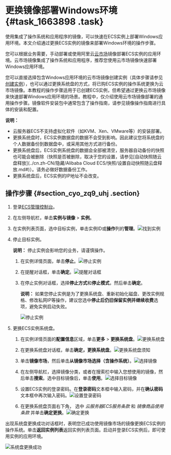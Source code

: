 # 更换镜像部署Windows环境 {#task_1663898 .task}

使用集成了操作系统和应用程序的镜像，可以快速在ECS实例上部署Windows应用环境。本文介绍通过更换ECS实例的镜像来部署Windows环境的操作步骤。

您可以根据业务需要，手动部署或使用阿里云[云市场](http://market.aliyun.com/)镜像部署ECS实例的应用环境。云市场镜像集成了操作系统和应用程序，推荐您使用云市场镜像快速部署Windows应用环境。

您可以直接选择包含Windows应用环境的云市场镜像创建实例（具体步骤请参见[创建实例](../cn.zh-CN/个人版快速入门/创建ECS实例.md#)），也可以通过更换系统盘的方式，将已购ECS实例的操作系统更换为云市场镜像。本教程的操作步骤适用于已创建ECS实例，但希望通过更换云市场镜像来快速部署Windows应用环境的场景。教程中，仅介绍使用云市场镜像部署的通用操作步骤。镜像软件安装包中通常包含了操作指南，请参见镜像操作指南进行具体的安装和配置。

**说明：** 

-   云服务器ECS不支持虚拟化软件（如KVM、Xen、VMware等）的安装部署。
-   更换系统盘时，ECS实例数据盘的数据不会受到影响。因此建议您将系统盘的个人数据备份到数据盘中，或采用其他方式进行备份。
-   更换系统盘后，ECS实例系统盘的数据会全部被清空，服务器自动备份的快照也可能会被删除（快照是否被删除，取决于您的设置，请参见[自动快照随云盘释放](../cn.zh-CN/隐藏/Alibaba Cloud ECS/快照/设置自动快照随云盘释放.md#)）。请务必做好数据备份工作。
-   更换系统盘后，ECS实例的IP地址不会改变。

## 操作步骤 {#section_cyo_zq9_uhj .section}

1.  登录[ECS管理控制台](https://ecs.console.aliyun.com)。
2.  在左侧导航栏，单击**实例与镜像** \> **实例**。
3.  在实例列表页面，选中目标实例，单击实例ID或**操作**列的**管理**。![找到实例](http://static-aliyun-doc.oss-cn-hangzhou.aliyuncs.com/assets/img/9762/156767553821022_zh-CN.png)


4.  停止目标实例。 

    **说明：** 停止实例会影响您的业务，请谨慎操作。

    1.  在实例详情页面，单击**停止**。![停止实例](http://static-aliyun-doc.oss-cn-hangzhou.aliyuncs.com/assets/img/9762/156767553814390_zh-CN.png)


    2.  在提醒对话框，单击**确定**。![提醒对话框](http://static-aliyun-doc.oss-cn-hangzhou.aliyuncs.com/assets/img/9762/156767553814393_zh-CN.png)


    3.  在停止实例对话框，选择**停止方式**和**停止模式**，然后单击**确定**。 

        **说明：** 如果您停止实例是为了更换系统盘、重新初始化磁盘、更改实例规格、修改私网IP等操作，建议您选中**停止后仍旧保留实例并继续收费**选项，避免实例启动失败。

        ![停止实例](http://static-aliyun-doc.oss-cn-hangzhou.aliyuncs.com/assets/img/9762/156767553914395_zh-CN.png)

5.  更换ECS实例系统盘。 
    1.  在实例详情页面的**配置信息**区域，单击**更多** \> **更换系统盘**。![更换系统盘](http://static-aliyun-doc.oss-cn-hangzhou.aliyuncs.com/assets/img/9762/156767553914397_zh-CN.png)


    2.  在更换系统盘对话框，单击**确定，更换系统盘**。![更换系统盘须知](http://static-aliyun-doc.oss-cn-hangzhou.aliyuncs.com/assets/img/9762/156767553914398_zh-CN.png)


    3.  单击**镜像市场**，然后单击**从镜像市场选择（含操作系统）**。![选择镜像](http://static-aliyun-doc.oss-cn-hangzhou.aliyuncs.com/assets/img/9762/156767553921021_zh-CN.png)


    4.  在左侧导航栏，选择镜像分类，或者在搜索栏中输入您想使用的镜像，然后单击**搜索**。选中目标镜像后，单击**使用**。![选择目标镜像](http://static-aliyun-doc.oss-cn-hangzhou.aliyuncs.com/assets/img/9762/156767553921036_zh-CN.png)


    5.  设置ECS实例的登录密码。在**登录密码**文本框中输入密码，并在**确认密码**文本框中再次输入密码。![设置登录密码](http://static-aliyun-doc.oss-cn-hangzhou.aliyuncs.com/assets/img/9762/156767553921042_zh-CN.png)


    6.  在更换系统盘页面右下角， 选中 *云服务器ECS服务条款* 和 *镜像商品使用条款* 并单击**确定更换**。![确定更换](http://static-aliyun-doc.oss-cn-hangzhou.aliyuncs.com/assets/img/9762/156767553921043_zh-CN.png)



出现系统盘更换成功对话框时，表明您已成功使用镜像市场的镜像更换ECS实例的操作系统。单击**返回实例列表**返回实例列表页面。启动并登录ECS实例后，即可使用实例的应用环境。

![系统盘更换成功](http://static-aliyun-doc.oss-cn-hangzhou.aliyuncs.com/assets/img/9762/156767553921046_zh-CN.png)

